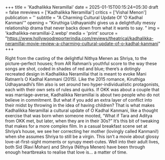 +++
title = 'Kadhalikka Neramillai'
date = 2025-01-15T00:15:24+05:30
draft = false
mreviews = ['Kadhalikka Neramillai']
critics = ['Vishal Menon']
publication = ''
subtitle = "A Charming Cultural Update Of 'O Kadhal Kanmani'"
opening = "Kiruthiga Udhayanidhi gives us a delightfully messy relationship drama that never backs down from what it wants to say. "
img = 'kadhalikka-neramillai-2.webp'
media = 'print'
source = "https://www.hollywoodreporterindia.com/reviews/theatrical/kadhalikka-neramillai-movie-review-a-charming-cultural-update-of-o-kadhal-kanmani"
+++

Right from the casting of the delightful Nithya Menen as Shriya, to the picture-perfect houses; from AR Rahman’s youthful score to the way these songs are shot, coded in shades of red and blue; there’s a dotingly recreated design in Kadhalikka Neramillai that is meant to evoke Mani Ratnam’s O Kadhal Kanmani (2015). Like the 2015 romance, Kiruthiga Udhayanadhi’s film also is set around two hyper-individualistic protagonists, each with their own sets of rules and quirks. If OKK was about a couple that was marriage-averse, Kadhalikka Neramillai is about two people who do not believe in commitment. But what if you add an extra layer of conflict into their midst by throwing in the idea of having children? That is what makes Kadhalikka Neramillai a cultural update of O Kadhal Kanmani, like a thought exercise that was born when someone mooted, “What if Tara and Aditya from OKK met, but later, when they are in their 30s?” It’s this bit of tweaking that makes for a more complex film. In a casual breakfast scene set at Shriya’s house, we see her correcting her mother (lovingly called Kanmani!) when she assumes Shriya to still be a virgin. This isn’t a movie about glossy love-at-first-sight moments or syrupy meet-cutes. Well into their adult lives, both Sid (Ravi Mohan) and Shriya (Nithya Menen) have been through enough heartbreaks to realise that love is… a matter of time.
